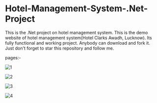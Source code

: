 # Hotel-Management-System-.Net-Project
This is the .Net project on hotel management system.
This is the demo website of hotel management system(Hotel Clarks Awadh, Lucknow). 
Its fully functional and working project. 
Anybody can download and fork it. 
Just don't forget to star this repository and follow me.

pages:-

![1](https://user-images.githubusercontent.com/25504941/51028582-d2b94100-15b9-11e9-87d6-714ca8fef0be.png)

![2](https://user-images.githubusercontent.com/25504941/51028583-d2b94100-15b9-11e9-9e1e-4964bfe27d90.png)

![3](https://user-images.githubusercontent.com/25504941/51028584-d351d780-15b9-11e9-9342-aab355f50547.png)

![4](https://user-images.githubusercontent.com/25504941/51028585-d351d780-15b9-11e9-82f4-8d05651fc7ac.png)
